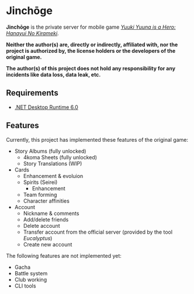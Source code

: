 # Jinchōge

**Jinchōge** is the private server for mobile game [*Yuuki Yuuna is a Hero: Hanayui No Kirameki*](https://yuyuyui.jp). 

**Neither the author(s) are, directly or indirectly, affiliated with, nor the project is authorized by, the license holders or the developers of the original game.**

**The author(s) of this project does not hold any responsibility for any incidents like data loss, data leak, etc.**

## Requirements

* [.NET Desktop Runtime 6.0](https://dotnet.microsoft.com/download/dotnet/6.0/runtime)

## Features

Currently, this project has implemented these features of the original game:

* Story Albums (fully unlocked)
  * 4koma Sheets (fully unlocked)
  * Story Translations (WIP)
* Cards
  * Enhancement & evoluion
  * Spirits (Seirei)
    * Enhancement
  * Team forming 
  * Character affinities
* Account
  * Nickname & comments
  * Add/delete friends
  * Delete account
  * Transfer account from the official server (provided by the tool *Eucalyptus*)
  * Create new account

The following features are not implemented yet:

* Gacha
* Battle system
* Club working
* CLI tools